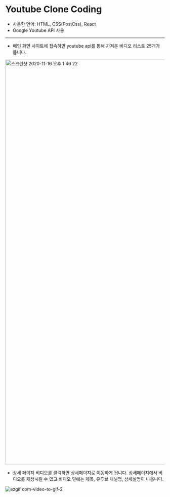 # Youtube Clone Coding
* 사용한 언어: HTML, CSS(PostCss), React
* Google Youtube API 사용
--------------------------------------
* 메인 화면
사이트에 접속하면 youtube api를 통해 가져온 비디오 리스트 25개가 뜹니다.
<img width="1280" alt="스크린샷 2020-11-16 오후 1 46 22" src="https://user-images.githubusercontent.com/72989367/99214006-69886180-2812-11eb-914b-2958f00dccfd.png">

* 상세 페이지
비디오를 클릭하면 상세페이지로 이동하게 됩니다.
상세페이지에서 비디오를 재생시킬 수 있고 비디오 밑에는 제목, 유투브 채널명, 상세설명이 나옵니다.

![ezgif com-video-to-gif-2](https://user-images.githubusercontent.com/72989367/99217764-31861c00-281c-11eb-9013-046c54f5a4db.gif)
